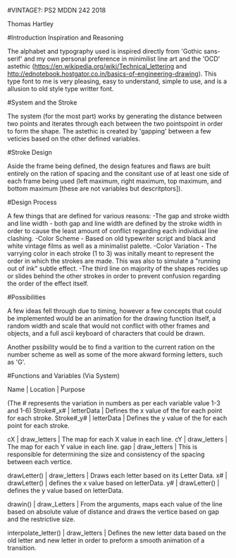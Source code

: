#VINTAGE?: PS2 MDDN 242 2018

Thomas Hartley

#Introduction
Inspiration and Reasoning

The alphabet and typography used is inspired directly from 'Gothic sans-serif' and my own personal preference in minimilist line art and the 'OCD' astethic (https://en.wikipedia.org/wiki/Technical_lettering and http://ednotebook.hostgator.co.in/basics-of-engineering-drawing).
This type font to me is very pleasing, easy to understand, simple to use, and is a allusion to old style type writter font. 

#System and the Stroke

The system (for the most part) works by generating the distance between two points and iterates through each between the two pointspoint in order to form the shape. The astethic is created by 'gapping' between a few veticies based on the other defined variables. 

#Stroke Design

Aside the frame being defined, the design features and flaws are built entirely on the ration of spacing and the consitant use of at least one side of each frame being used (left maximum, right maximum, top maximum, and bottom maximum [these are not variables but descritptors]).

#Design Process

A few things that are defined for various reasons:
-The gap and stroke width and line width  - both gap and line width are defined by the stroke width in order to cause the least amount of conflict regarding each individual line clashing.
-Color Scheme - Based on old typewriter script and black and white vintage films as well as a minimalist palette. 
-Color Variation - The varrying color in each stroke (1 to 3) was initally meant to represent the order in which the strokes are made. This was also to simulate a "running out of ink" subtle effect.
-The third line on majority of the shapes recides up or slides behind the other strokes in order to prevent confusion regarding the order of the effect itself. 

#Possibilities

A few ideas fell through due to timing, however a few concepts that could be implemented would be an animation for the drawing function itself, a random width and scale that would not conflict with other frames and objects, and a full ascii keyboard of characters that could be drawn. 

Another pssibility would be to find a varition to the current ration on the number scheme as well as some of the more akward forming letters, such as 'G'.

#Functions and Variables (Via System)

Name | Location | Purpose

(The # represents the variation in numbers as per each variable value 1-3 and 1-6)
Stroke#_x# | letterData | Defines the x value of the for each point for each stroke.
Stroke#_y# | letterData | Defines the y value of the for each point for each stroke.

cX | draw_letters | The map for each X value in each line.
cY | draw_letters | The map for each Y value in each line.
gap | draw_letters | This is responsible for determining the size and consistency of the spacing between each vertice.

drawLetter() | draw_letters | Draws each letter based on its Letter Data.
x# | drawLetter() | defines the x value based on letterData.
y# | drawLetter() | defines the y value based on letterData.

drawin() | draw_Letters | From the arguments, maps each value of the line based on absolute value of distance and draws the vertice based on gap and the restrictive size.

interpolate_letter() | draw_letters | Defines the new letter data based on the old letter and new letter in order to preform a smooth animation of a transition.